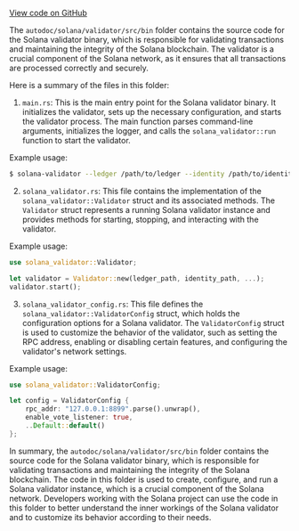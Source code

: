 [View code on GitHub](https://github.com/solana-labs/solana/tree/master/na/validator/src/bin)

The `autodoc/solana/validator/src/bin` folder contains the source code for the Solana validator binary, which is responsible for validating transactions and maintaining the integrity of the Solana blockchain. The validator is a crucial component of the Solana network, as it ensures that all transactions are processed correctly and securely.

Here is a summary of the files in this folder:

1. `main.rs`: This is the main entry point for the Solana validator binary. It initializes the validator, sets up the necessary configuration, and starts the validator process. The main function parses command-line arguments, initializes the logger, and calls the `solana_validator::run` function to start the validator.

Example usage:

```bash
$ solana-validator --ledger /path/to/ledger --identity /path/to/identity.json
```

2. `solana_validator.rs`: This file contains the implementation of the `solana_validator::Validator` struct and its associated methods. The `Validator` struct represents a running Solana validator instance and provides methods for starting, stopping, and interacting with the validator.

Example usage:

```rust
use solana_validator::Validator;

let validator = Validator::new(ledger_path, identity_path, ...);
validator.start();
```

3. `solana_validator_config.rs`: This file defines the `solana_validator::ValidatorConfig` struct, which holds the configuration options for a Solana validator. The `ValidatorConfig` struct is used to customize the behavior of the validator, such as setting the RPC address, enabling or disabling certain features, and configuring the validator's network settings.

Example usage:

```rust
use solana_validator::ValidatorConfig;

let config = ValidatorConfig {
    rpc_addr: "127.0.0.1:8899".parse().unwrap(),
    enable_vote_listener: true,
    ..Default::default()
};
```

In summary, the `autodoc/solana/validator/src/bin` folder contains the source code for the Solana validator binary, which is responsible for validating transactions and maintaining the integrity of the Solana blockchain. The code in this folder is used to create, configure, and run a Solana validator instance, which is a crucial component of the Solana network. Developers working with the Solana project can use the code in this folder to better understand the inner workings of the Solana validator and to customize its behavior according to their needs.
